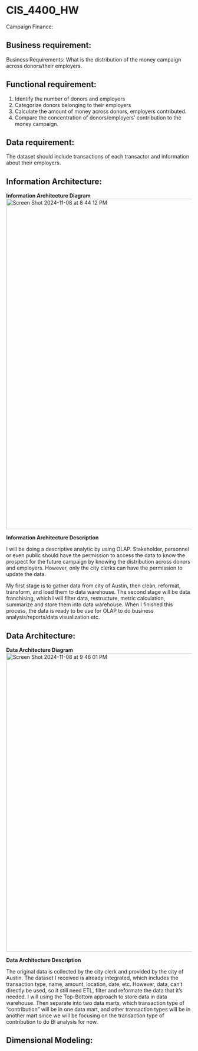 # CIS_4400_HW
Campaign Finance:

## Business requirement:
Business Requirements: What is the distribution of the money campaign across donors/their employers.

## Functional requirement:
1.	Identify the number of donors and employers
2.	Categorize donors belonging to their employers
3.	Calculate the amount of money across donors, employers contributed.
4.	Compare the concentration of donors/employers’ contribution to the money campaign. 

## Data requirement:
The dataset should include transactions of each transactor and information about their employers.

## Information Architecture:

**Information Architecture Diagram** 
<img width="894" alt="Screen Shot 2024-11-08 at 8 44 12 PM" src="https://github.com/user-attachments/assets/357ad88f-6dfc-4cce-9bcc-50e8d14da9ae">



**Information Architecture Description** 

I will be doing a descriptive analytic by using OLAP. Stakeholder, personnel or even public should have the permission to access the data to know the prospect for the future campaign by knowing the distribution across donors and employers. However, only the city clerks can have the permission to update the data.

My first stage is to gather data from city of Austin, then clean, reformat, transform, and load them to data warehouse. The second stage will be data franchising, which I will filter data, restructure, metric calculation, summarize and store them into data warehouse. When I finished this process, the data is ready to be use for OLAP to do business analysis/reports/data visualization etc.


## Data Architecture:

**Data Architecture Diagram** 
<img width="808" alt="Screen Shot 2024-11-08 at 9 46 01 PM" src="https://github.com/user-attachments/assets/5b7331c4-499c-47a4-a198-7e42927fe34f">

**Data Architecture Description** 

The original data is collected by the city clerk and provided by the city of Austin. The dataset I received is already integrated, which includes the transaction type, name, amount, location, date, etc. However, data, can’t directly be used, so it still need ETL, filter and reformate the data that it’s needed. I will using the Top-Bottom approach to store data in data warehouse.  Then separate into two data marts, which transaction type of “contribution” will be in one data mart, and other transaction types will be in another mart since we will be focusing on the transaction type of contribution to do BI analysis for now.



## Dimensional Modeling:






